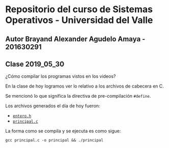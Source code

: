 # Repositorio del curso de Sistemas Operativos - Universidad del Valle
## Autor Brayand Alexander Agudelo Amaya - 201630291

## Clase 2019_05_30

¿Cómo compilar los programas vistos en los videos?


En la clase de hoy logramos ver lo relativo a los archivos de cabecera en C.

Se mencionó lo que significa la directiva de pre-compilación `#define`.

Los archivos generados el día de hoy fueron:
* [`entero.h`](entero.h)
* [`principal.c`](principal.c)

La forma como se compila y se ejecuta es como sigue:
```
gcc principal.c -o principal && ./principal
```
